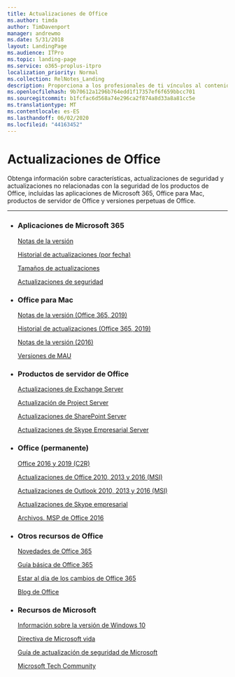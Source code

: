```yaml
---
title: Actualizaciones de Office
ms.author: timda
author: TimDavenport
manager: andrewmo
ms.date: 5/31/2018
layout: LandingPage
ms.audience: ITPro
ms.topic: landing-page
ms.service: o365-proplus-itpro
localization_priority: Normal
ms.collection: RelNotes_Landing
description: Proporciona a los profesionales de ti vínculos al contenido de la versión de Office para Office 365 ProPlus, Office para Mac, Perpetual Office y productos de servidor de Office
ms.openlocfilehash: 9b70612a1296b764edd1f17357ef6f659bbcc701
ms.sourcegitcommit: b1fcfac6d568a74e296ca2f874a8d33a8a81cc5e
ms.translationtype: MT
ms.contentlocale: es-ES
ms.lasthandoff: 06/02/2020
ms.locfileid: "44163452"
---
```

# <a name="office-updates"></a>Actualizaciones de Office

  
Obtenga información sobre características, actualizaciones de seguridad y actualizaciones no relacionadas con la seguridad de los productos de Office, incluidas las aplicaciones de Microsoft 365, Office para Mac, productos de servidor de Office y versiones perpetuas de Office.
  

---

<ul class="panelContent cardsW">
    <li>
        <div class="cardSize">
            <div class="cardPadding">
                <div class="card">
                    <div class="cardText">
                        <h3>Aplicaciones de Microsoft 365</h3>
                        <p><a href="release-notes-microsoft365-apps.md">Notas de la versión</a></p>
                        <p><a href="update-history-microsoft365-apps-by-date.md">Historial de actualizaciones (por fecha)</a></p>
                        <p><a href="download-sizes-microsoft365-apps-updates.md">Tamaños de actualizaciones</a></p>
                        <p><a href="microsoft365-apps-security-updates.md">Actualizaciones de seguridad</a></p>
                    </div>
                </div>
            </div>
        </div>
    </li>
    <li>
        <div class="cardSize">
            <div class="cardPadding">
                <div class="card">
                    <div class="cardText">
                        <h3>Office para Mac</h3>
                        <p><a href="release-notes-office-for-mac.md">Notas de la versión (Office 365, 2019)</a></p>
                        <p><a href="update-history-office-for-mac.md">Historial de actualizaciones (Office 365, 2019)</a></p>
                        <p><a href="release-notes-office-2016-mac.md">Notas de la versión (2016)</a></p>
                        <p><a href="release-history-microsoft-autoupdate.md">Versiones de MAU</a></p>
                     </div>
                </div>
            </div>
        </div>
    </li>
    <li>
        <div class="cardSize">
            <div class="cardPadding">
                <div class="card">
                    <div class="cardText">
                        <h3>Productos de servidor de Office</h3>
                        <p><a href="https://docs.microsoft.com/Exchange/new-features/build-numbers-and-release-dates">Actualizaciones de Exchange Server</a></p>
                        <p><a href="project-server-updates.md">Actualización de Project Server</a></p>
                        <p><a href="sharepoint-updates.md">Actualizaciones de SharePoint Server</a></p>
                        <p><a href="https://docs.microsoft.com/SkypeForBusiness/sfb-server-updates">Actualizaciones de Skype Empresarial Server</a></p>
               </div>
                </div>
            </div>
        </div> 
    </li>
</ul>  


<ul class="panelContent cardsW">
    <li>
        <div class="cardSize">
            <div class="cardPadding">
                <div class="card">
                    <div class="cardText">
                        <h3>Office (permanente)</h3>
                            <p><a href="update-history-office-2019.md">Office 2016 y 2019 (C2R)</a></p>
                            <p><a href="office-updates-msi.md">Actualizaciones de Office 2010, 2013 y 2016 (MSI)</a></p>
                            <p><a href="outlook-updates-msi.md">Actualizaciones de Outlook 2010, 2013 y 2016 (MSI)</a></p>
                            <p><a href="https://docs.microsoft.com/SkypeForBusiness/sfb-client-updates">Actualizaciones de Skype empresarial</a></p>
                            <p><a href="msp-files-office-2016.md">Archivos. MSP de Office 2016</a></p>
                    </div>
                </div>
            </div>
        </div>
    </li>
    <li>
        <div class="cardSize">
            <div class="cardPadding">
                <div class="card">
                    <div class="cardText">
                        <h3>Otros recursos de Office</h3>
                            <p><a href="https://support.office.com/article/95c8d81d-08ba-42c1-914f-bca4603e1426">Novedades de Office 365</a></p>
                            <p><a href="https://www.microsoft.com/microsoft-365/roadmap?rtc=2&filters=O365">Guía básica de Office 365</a></p>
                            <p><a href="https://support.office.com/article/719f4904-cbdd-4889-a0cf-fbd7837dfecd">Estar al día de los cambios de Office 365</a></p>
                            <p><a href="https://www.microsoft.com/microsoft-365/blog/office/">Blog de Office</a></p>
                    </div>
                </div>
            </div>
        </div>
    </li>
    <li>
        <div class="cardSize">
            <div class="cardPadding">
                <div class="card">
                    <div class="cardText">
                        <h3>Recursos de Microsoft</h3>
                            <p><a href="https://www.microsoft.com/itpro/windows-10/release-information">Información sobre la versión de Windows 10</a></p>
                            <p><a href="https://support.microsoft.com/lifecycle">Directiva de Microsoft vida</a></p>
                            <p><a href="https://portal.msrc.microsoft.com/">Guía de actualización de seguridad de Microsoft</a></p>
                            <p><a href="https://techcommunity.microsoft.com/">Microsoft Tech Community</a></p>
                    </div>
                </div>
            </div>
        </div>
    </li>
</ul>  
